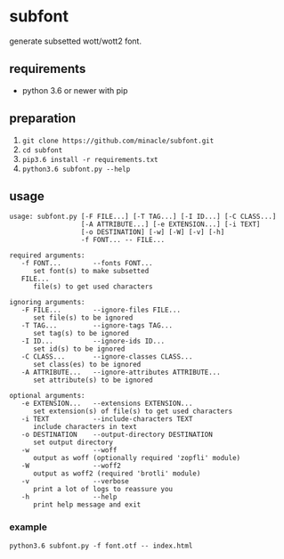 # subfont

generate subsetted wott/wott2 font.

## requirements

- python 3.6 or newer with pip

## preparation

1. `git clone https://github.com/minacle/subfont.git`
2. `cd subfont`
3. `pip3.6 install -r requirements.txt`
4. `python3.6 subfont.py --help`

## usage

    usage: subfont.py [-F FILE...] [-T TAG...] [-I ID...] [-C CLASS...]
                      [-A ATTRIBUTE...] [-e EXTENSION...] [-i TEXT]
                      [-o DESTINATION] [-w] [-W] [-v] [-h]
                      -f FONT... -- FILE...

    required arguments:
       -f FONT...        --fonts FONT...
          set font(s) to make subsetted
       FILE...
          file(s) to get used characters

    ignoring arguments:
       -F FILE...        --ignore-files FILE...
          set file(s) to be ignored
       -T TAG...         --ignore-tags TAG...
          set tag(s) to be ignored
       -I ID...          --ignore-ids ID...
          set id(s) to be ignored
       -C CLASS...       --ignore-classes CLASS...
          set class(es) to be ignored
       -A ATTRIBUTE...   --ignore-attributes ATTRIBUTE...
          set attribute(s) to be ignored

    optional arguments:
       -e EXTENSION...   --extensions EXTENSION...
          set extension(s) of file(s) to get used characters
       -i TEXT           --include-characters TEXT
          include characters in text
       -o DESTINATION    --output-directory DESTINATION
          set output directory
       -w                --woff
          output as woff (optionally required 'zopfli' module)
       -W                --woff2
          output as woff2 (required 'brotli' module)
       -v                --verbose
          print a lot of logs to reassure you
       -h                --help
          print help message and exit

### example

    python3.6 subfont.py -f font.otf -- index.html
